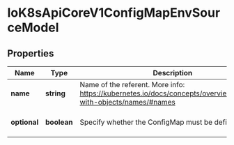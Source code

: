 # IoK8sApiCoreV1ConfigMapEnvSourceModel

## Properties

Name | Type | Description | Notes
------------ | ------------- | ------------- | -------------
**name** | **string** | Name of the referent. More info: https://kubernetes.io/docs/concepts/overview/working-with-objects/names/#names | [optional] [default to undefined]
**optional** | **boolean** | Specify whether the ConfigMap must be defined | [optional] [default to undefined]


